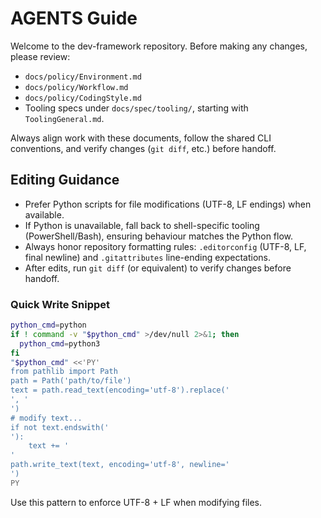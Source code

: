 # AGENTS Guide

Welcome to the dev-framework repository. Before making any changes, please review:

- `docs/policy/Environment.md`
- `docs/policy/Workflow.md`
- `docs/policy/CodingStyle.md`
- Tooling specs under `docs/spec/tooling/`, starting with `ToolingGeneral.md`.

Always align work with these documents, follow the shared CLI conventions, and verify changes (`git diff`, etc.) before handoff.

## Editing Guidance

- Prefer Python scripts for file modifications (UTF-8, LF endings) when available.
- If Python is unavailable, fall back to shell-specific tooling (PowerShell/Bash), ensuring behaviour matches the Python flow.
- Always honor repository formatting rules: `.editorconfig` (UTF-8, LF, final newline) and `.gitattributes` line-ending expectations.
- After edits, run `git diff` (or equivalent) to verify changes before handoff.

### Quick Write Snippet

```bash
python_cmd=python
if ! command -v "$python_cmd" >/dev/null 2>&1; then
  python_cmd=python3
fi
"$python_cmd" <<'PY'
from pathlib import Path
path = Path('path/to/file')
text = path.read_text(encoding='utf-8').replace('
', '
')
# modify text...
if not text.endswith('
'):
    text += '
'
path.write_text(text, encoding='utf-8', newline='
')
PY
```

Use this pattern to enforce UTF-8 + LF when modifying files.
